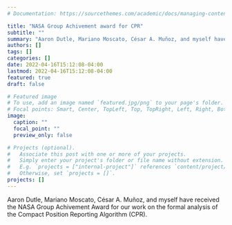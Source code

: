 ```yaml
---
# Documentation: https://sourcethemes.com/academic/docs/managing-content/

title: "NASA Group Achivement award for CPR"
subtitle: ""
summary: "Aaron Dutle, Mariano Moscato, César A. Muñoz, and myself have received the NASA Group Achivement Award for our work on the formal analysis of the Compact Position Reporting Algorithm (CPR)."
authors: []
tags: []
categories: []
date: 2022-04-16T15:12:08-04:00
lastmod: 2022-04-16T15:12:08-04:00
featured: true
draft: false

# Featured image
# To use, add an image named `featured.jpg/png` to your page's folder.
# Focal points: Smart, Center, TopLeft, Top, TopRight, Left, Right, BottomLeft, Bottom, BottomRight.
image:
  caption: ""
  focal_point: ""
  preview_only: false

# Projects (optional).
#   Associate this post with one or more of your projects.
#   Simply enter your project's folder or file name without extension.
#   E.g. `projects = ["internal-project"]` references `content/project/deep-learning/index.md`.
#   Otherwise, set `projects = []`.
projects: []
---
```

Aaron Dutle, Mariano Moscato, César A. Muñoz, and myself have received the NASA Group Achivement Award for our work on the formal analysis of the Compact Position Reporting Algorithm (CPR).